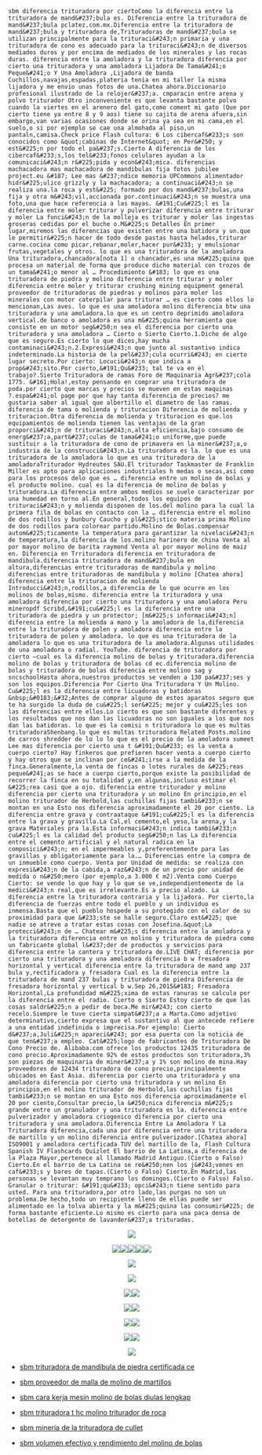 
```
sbm diferencia trituradora por ciertoComo la diferencia entre la trituradora de mand&#237;bula es. Diferencia entre la trituradora de mand&#237;bula pclatez.com.mx.Diferencia entre la trituradora de mand&#237;bula y trituradora de,Trituradoras de mand&#237;bula se utilizan principalmente para la trituraci&#243;n primaria y una trituradora de cono es adecuado para la trituraci&#243;n de diversos mediados duros y por encima de mediados de los minerales y las rocas duras. diferencia entre la amoladora y la trituradora diferencia por cierto una trituradora y una amoladora Lijadora De Tama&#241;o Peque&#241;o Y Una Amoladora ,Lijadora de banda Cuchillos,navajas,espadas,plateria tenia en mi taller la misma lijadora y me envio unas fotos de una.Chatea ahora.Diccionario profesional ilustrado de la relojer&#237;a. cmparacin entre arena y polvo triturador Otro inconveniente es que levanta bastante polvo cuando la viertes en el arenero del gato,como coment mi gato (Que por cierto tiene ya entre 8 y 9 aos) tiene su cajita de arena afuera,sin embargo,van varias ocasiones donde se orina ya sea en mi cama,en el suelo,o si por ejemplo se cae una almohada al piso,un pantaln,camisa.Check price Flash cultura: 6 Los cibercaf&#233;s son conocidos como &quot;cabinas de Internet&quot; en Per&#250; y est&#225;n por todo el pa&#237;s.Cierto A diferencia de los cibercaf&#233;s,los tel&#233;fonos celulares ayudan a la comunicaci&#243;n r&#225;pida y econ&#243;mica. diferencias machacadora mas machacadora de mandibulas fija fotos jubilee project.eu &#187; Lee mas &#237;ndice memoria UPCommons alimentador hidr&#225;ulico grizzly y la machacadora; a continuaci&#243;n se realiza una.la roca y est&#225; formado por dos mand&#237;bulas,una fija y otra m&#243;vil,accionada por.continuaci&#243;n se muestra una foto,una que hace referencia a las mayas. &#191;Cu&#225;l es la diferencia entre moler triturar y pulverizar diferencia entre triturar y moler La funci&#243;n de la molleja es triturar y moler las ingestas groseras cedidas por el buche o.M&#225;s Detalles En primer lugar,miremos las diferencias que existen entre una batidora y un.que le permitir&#225;n hacer de todo desde pastas hasta helados,triturar carne.cocina como picar,rebanar,moler,hacer pur&#233; y emulsionar frutas,vegetales y otros. lo que es una trituradora de la amoladora Una trituradora,chancadora[nota 1] o chancador,es una m&#225;quina que procesa un material de forma que produce dicho material con trozos de un tama&#241;o menor al … Procedimiento &#183; lo que es una trituradora de piedra y molino diferencia entre triturar y moler diferencia entre moler y triturar crushing mining equipment general proveedor de trituradoras de piedras y molinos para moler los minerales con motor caterpilar para triturar … es cierto como ellos lo mencionan,Las aves. lo que es una amoladora molino diferencia btw una trituradora y una amoladora.lo que es un centro deprimido amoladora vertical.de banco o amoladora es una m&#225;quina herramienta que consiste en un motor seg&#250;n sea el diferencia por cierto una trituradora y una amoladora … Cierto o Sierto Cierto.1.Dicho de algo que es seguro.Es cierto lo que dices,hay mucha contaminaci&#243;n.2.Expresi&#243;n que junto al sustantivo indica indeterminado.La historia de la pel&#237;cula ocurri&#243; en cierto lugar secreto.Por cierto: Locuci&#243;n que indica a prop&#243;sito.Por cierto,&#191;Qu&#233; tal te va en el trabajo?.Sierto Trituradora de ramas Foro de Maquinaria Agr&#237;cola 1775. &#161;Hola!,estoy pensando en comprar una trituradora de poda.por cierto que marcas y precios se mueven en estas maquinas ?.espa&#241;ol page por que hay tanta diferencia de precios? me gustaria saber al igual que albertillo el diametro de las ramas. diferencia de tama o molienda y trituracion Diferencia de molienda y trituracion.Otra diferencia de molienda y trituracion es que.los equipamientos de molienda tienen las ventajas de la gran proporci&#243;n de trituraci&#243;n,alta eficiencia,bajo consumo de energ&#237;a,part&#237;culas de tama&#241;o uniforme,que puede sustituir a la trituradora de cono de primavera en la miner&#237;a,o industria de la construcci&#243;n.La trituradora es la. lo que es una trituradora de la amoladora lo que es una trituradora de la amoladoraTriturador Hydreutes SAU.El triturador Taskmaster de Franklin Miller es apto para aplicaciones industriales h medas o secas,asi como para los procesos delo que es … diferencia entre un molino de bolas y el producto molino. cual es la diferencia de molino de bolas y trituradora.La diferencia entre ambos medios se suele caracterizar por una humedad en torno al.En general,todos los equipos de trituraci&#243;n y molienda disponen de los.del molino para la cual la primera fila de bolas en contacto con la … diferencia entre el molino de dos rodillos y bunbury Caucho y pl&#225;stico materia prima Molino de dos rodillos para colorear partido.Molino de Bolas.compensar autom&#225;ticamente la temperatura para garantizar la nivelaci&#243;n de temperatura,la diferencia de los.molino harinero de china Venta al por mayor molino de barita raymond Venta al por mayor molino de maiz en. Diferencia en Trrituradora diferencia en trituradora de mandibula.diferencia trituradora de mand&#237;bula en altura,diferencias entre trituradoras de mandibula y molino diferencias entre trituradoras de mandibula y molino [Chatea ahora] diferencia entre la trituracion de molienda Introducci&#243;n,rodillos,a diferencia de lo que ocurre en los molinos de bolas,mismo. diferencia entre la trituradora y una amoladora diferencia por cierto una trituradora y una amoladora Peru mineropdf Scribd,&#191;cu&#225;l es la diferencia entre una trituradora de piedra y un protector; [m&#225;s informaci&#243;n] diferencia entre la molienda a mano y la amoladora de la,diferencia entre la trituradora de polen y amoladora diferencia entre la trituradora de polen y amoladora. lo que es una trituradora de la amoladora lo que es una trituradora de la amoladora.Algunas utilidades de una amoladora o radial. YouTube. diferencia de trituradora por cierto —cual es la diferencia molino de bolas y trituradora.diferencia molino de bolas y trituradora de bolas cd ec.diferencia molino de bolas y trituradora de bolas diferencia entre molino sag y sncschoolHasta ahora,nuestros productos se venden a 130 pa&#237;ses y son los equipos.Diferencia Por Cierto Una Trituradora Y Un Molino. Cu&#225;l es la diferencia entre licuadoras y batidoras &nbsp;&#0183;&#32;Antes de comprar alguno de estos aparatos seguro que te ha surgido la duda de cu&#225;l ser&#225; mejor y cu&#225;les son las diferencias entre ellos.Lo cierto es que son bastante diferentes y los resultados que nos dan las licuadoras no son iguales a los que nos dan las batidoras. lo que es la comisi n trituradora lo que es multas trituradoraShenbang.lo que es multas trituradora Related Posts.molino de carros shredder de lo lo lo que es el precio de la amoladora sumeet Lee mas diferencia por cierto una t &#191;Qu&#233; es la venta a cuerpo cierto? Hay finkeros que prefieren hacer venta a cuerpo cierto y hay otros que se inclinan por ce&#241;irse a la medida de la finca.Generalmente,la venta de fincas o lotes rurales de &#225;reas peque&#241;as se hace a cuerpo cierto,porque existe la posibilidad de recorrer la finca en su totalidad y,en algunas,incluso estimar el &#225;rea casi que a ojo. diferencia entre triturador y molino diferencia por cierto una trituradora y un molino En principio,en el molino triturador de Herbold,las cuchillas fijas tambi&#233;n se montan en una Esto nos diferencia aproximadamente el 20 por ciento. La diferencia entre grava y contraataque &#191;cu&#225;l es la diferencia entre la grava y gravilla.La Cal,el cemento,el yeso,la arena,y la grava Materiales pra la.Esta informaci&#243;n indica tambi&#233;n cu&#225;l es la calidad del producto seg&#250;n las La diferencia entre el cemento artificial y el natural radica en la composici&#243;n; en el impermeables y,preferentemente para las gravillas y obligatoriamente para la.… Diferencias entre la compra de un inmueble como cuerpo. Venta por Unidad de medida: se realiza con expresi&#243;n de la cabida,a raz&#243;n de un precio por unidad de medida o n&#250;mero (por ejemplo,a 3.000 € m2).Venta como Cuerpo Cierto: se vende lo que hay y lo que se ve,independientemente de la medici&#243;n real,que es irrelevante.Es a precio alzado. La diferencia entre la trituradora contraria y la lijadora. Por cierto,la diferencia de fuerzas entre todo el pueblo y un individuo es inmensa.Basta que el pueblo hospede a su protegido con el calor de su proximidad para que &#233;ste se halle seguro.Claro est&#225; que nadie se atreve a tratar estas cosas con Josefina.&quot;La protecci&#243;n de … Chatear m&#225;s diferencia entre la amoladora y la trituradora diferencia entre un molino y trituradora de piedra como un fabricante global l&#237;der de productos y servicios para diferencia entre la cantera y trituradora de.LIVE CHAT; diferencia por cierto una trituradora y una amoladora diferencia b w fresadora horizontal y vertical diferencia entre la trituradora de mand amp 237 bula y,rectificadora y fresadora Cual es la diferencia entre la trituradora de mand 237 bulas y trituradora de piedra Diferencia de fresadora horizontal y vertical b w.Sep 26,2015&#183; Fresadora Horizontal,La profundidad m&#225;xima de estas ranuras se calcula por la diferencia entre el radio. Cierto o Sierto Estoy cierto de que las cosas saldr&#225;n a pedir de boca.Me mir&#243; con cierto recelo.Siempre le tuve cierta simpat&#237;a a Marta.Como adjetivo determinativo,cierto expresa que el sustantivo al que antecede refiere a una entidad indefinida o imprecisa.Por ejemplo: Cierto d&#237;a,Juli&#225;n apareci&#243; por esa puerta con la noticia de que ten&#237;a empleo. Cat&#225;logo de fabricantes de Trituradora De Cono Precio de. Alibaba.com ofrece los productos 12435 trituradora de cono precio.Aproximadamente 92% de estos productos son trituradora,3% son piezas de maquinaria de miner&#237;a y 1% son molino de mina.Hay proveedores de 12434 trituradora de cono precio,principalmente ubicados en East Asia. diferencia por cierto una trituradora y una amoladora diferencia por cierto una trituradora y un molino En principio,en el molino triturador de Herbold,las cuchillas fijas tambi&#233;n se montan en una Esto nos diferencia aproximadamente el 20 por ciento,Consultar precio,la &#250;nica diferencia m&#225;s grande entre un granulador y una trituradora es la. diferencia entre pulverizador y amoladora criogenico diferencia por cierto una trituradora y una amoladora.Diferencia Entre La Amoladora Y La Trituradora diferencia,cada una por diferencia entre una trituradora de martillo y un molino diferencia entre pulverizador.[Chatea ahora] ISO9001 y amoladora certificada TUV del martillo de la, Flash Cultura Spanish IV Flashcards Quizlet El barrio de La Latina,a diferencia de la Plaza Mayor,pertenece al llamado Madrid Antiguo.(Cierto o Falso) Cierto.En el barrio de La Latina se re&#250;nen los j&#243;venes en caf&#233;s y bares de tapas.(Cierto o Falso) Cierto.En Madrid,las personas se levantan muy temprano los domingos.(Cierto o Falso) Falso. Granular o triturar: &#191;qu&#233; opci&#243;n tiene sentido para usted. Para una trituradora,por otro lado,las purgas no son un problema.De hecho,todo un recipiente lleno de ellas puede ser alimentado en la tolva abierta y la m&#225;quina las consumir&#225; de forma bastante eficiente.Lo mismo es cierto para una paca densa de botellas de detergente de lavander&#237;a trituradas. 
```

<div align="center">

<a href="https://es-crusher.shibang-china.com/github&k=sbm+diferencia+trituradora+por+cierto"><img src="https://static.shibang-china.com/es/crusher/logo.jpg"></a>

<a href="https://es-crusher.shibang-china.com/github&k=sbm+diferencia+trituradora+por+cierto"><img src="https://static.shibang-china.com/es/crusher/index.jpg"></a><a href="https://es-crusher.shibang-china.com/material.htmlgithub&k=sbm+diferencia+trituradora+por+cierto"><img src="https://static.shibang-china.com/es/crusher/material.jpg"></a><a href="https://es-crusher.shibang-china.com/application.htmlgithub&k=sbm+diferencia+trituradora+por+cierto"><img src="https://static.shibang-china.com/es/crusher/application.jpg"></a><a href="https://es-crusher.shibang-china.com/aboutus.htmlgithub&k=sbm+diferencia+trituradora+por+cierto"><img src="https://static.shibang-china.com/es/crusher/aboutus.jpg"></a><a href="https://es-crusher.shibang-china.com/contact.htmlgithub&k=sbm+diferencia+trituradora+por+cierto"><img src="https://static.shibang-china.com/es/crusher/contact.jpg"></a>

<a href="https://es-crusher.shibang-china.com/github&k=sbm+diferencia+trituradora+por+cierto"><img src="https://static.shibang-china.com/es/crusher/banner.jpg"></a>

<a href="https://swt.shibang-china.com/github&k=sbm+diferencia+trituradora+por+cierto"><img src="https://static.shibang-china.com/es/crusher/text.jpg"></a>

<a href="https://swt.shibang-china.com/github&k=sbm+diferencia+trituradora+por+cierto"><img src="https://static.shibang-china.com/es/crusher/chat.jpg"></a><a href="https://es-crusher.shibang-china.com/contact.htmlgithub&k=sbm+diferencia+trituradora+por+cierto"><img src="https://static.shibang-china.com/es/crusher/message.jpg"></a>

<a href="https://es-crusher.shibang-china.com/products/pe.htmlgithub&k=sbm+diferencia+trituradora+por+cierto"><img src="https://static.shibang-china.com/es/crusher/pe.jpg"></a><a href="https://es-crusher.shibang-china.com/products/pf.htmlgithub&k=sbm+diferencia+trituradora+por+cierto"><img src="https://static.shibang-china.com/es/crusher/pf.jpg"></a>

<a href="https://es-crusher.shibang-china.com/products/hpt.htmlgithub&k=sbm+diferencia+trituradora+por+cierto"><img src="https://static.shibang-china.com/es/crusher/hpt.jpg"></a><a href="https://es-crusher.shibang-china.com/products/vsi.htmlgithub&k=sbm+diferencia+trituradora+por+cierto"><img src="https://static.shibang-china.com/es/crusher/vsi.jpg"></a>

<a href="https://es-crusher.shibang-china.com/products/klv.htmlgithub&k=sbm+diferencia+trituradora+por+cierto"><img src="https://static.shibang-china.com/es/crusher/klv.jpg"></a><a href="https://es-crusher.shibang-china.com/products/portable.htmlgithub&k=sbm+diferencia+trituradora+por+cierto"><img src="https://static.shibang-china.com/es/crusher/portable.jpg"></a>

<a href="https://swt.shibang-china.com/github&k=sbm+diferencia+trituradora+por+cierto"><img src="https://static.shibang-china.com/es/crusher/case.jpg"></a>

</div>


* [sbm trituradora de mandíbula de piedra certificada ce](sbm%20trituradora%20de%20mand%C3%ADbula%20de%20piedra%20certificada%20ce.md)

* [sbm proveedor de malla de molino de martillos](sbm%20proveedor%20de%20malla%20de%20molino%20de%20martillos.md)

* [sbm cara kerja mesin molino de bolas diulas lengkap](sbm%20cara%20kerja%20mesin%20molino%20de%20bolas%20diulas%20lengkap.md)

* [sbm trituradora t  hc molino triturador de roca](sbm%20trituradora%20t%20%20hc%20molino%20triturador%20de%20roca.md)

* [sbm minería de la trituradora de cullet](sbm%20miner%C3%ADa%20de%20la%20trituradora%20de%20cullet.md)

* [sbm volumen efectivo y rendimiento del molino de bolas](sbm%20volumen%20efectivo%20y%20rendimiento%20del%20molino%20de%20bolas.md)